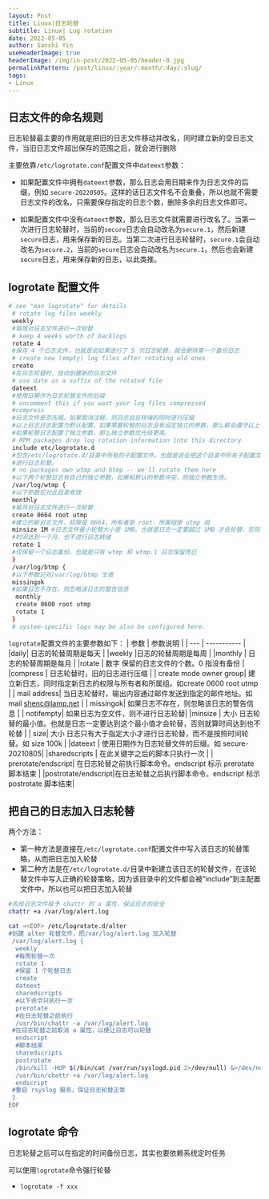 ```yaml
---
layout: Post
title: Linux|日志轮替 
subtitle: Linux| Log rotation
date: 2022-05-05
author: Sanshi Yin
useHeaderImage: true
headerImage: /img/in-post/2022-05-05/header-0.jpg
permalinkPattern: /post/linux/:year/:month/:day/:slug/
tags:
- Linux
---
```


## 日志文件的命名规则

日志轮替最主要的作用就是把旧的日志文件移动并改名，同时建立新的空日志文件，当旧日志文件超出保存的范围之后，就会进行删除

主要依靠`/etc/logrotate.conf`配置文件中`dateext`参数：

- 如果配置文件中拥有`dateext`参数，那么日志会用日期来作为日志文件的后缀，例如 `secure-20220505`。这样的话日志文件名不会重叠，所以也就不需要日志文件的改名，只需要保存指定的日志个数，删除多余的日志文件即可。

- 如果配置文件中没有`dateext`参数，那么日志文件就需要进行改名了。当第一次进行日志轮替时，当前的`secure`日志会自动改名为`secure.1`，然后新建`secure`日志，用来保存新的日志。当第二次进行日志轮替时，`secure.1`会自动改名为`secure.2`，当前的`secure`日志会自动改名为`secure.1`，然后也会新建`secure`日志，用来保存新的日志，以此类推。

## logrotate 配置文件
```bash
# see "man logrotate" for details
 # rotate log files weekly
 weekly
 #每周对日志文件进行一次轮替
 # keep 4 weeks worth of backlogs
 rotate 4
 #保存 4 个日志文件，也就是说如果进行了 5 次日志轮替，就会删除第一个备份日志
 # create new (empty) log files after rotating old ones
 create
 #在日志轮替时，自动创建新的日志文件
 # use date as a suffix of the rotated file
 dateext
 #使用日期作为日志轮替文件的后缀
 # uncomment this if you want your log files compressed
 #compress
 #日志文件是否压缩。如果取消注释，则日志会在转储的同时进行压缩
 #以上日志日志配置为默认配置，如果需要轮替的日志没有设定独立的参数，那么都会遵守以上参数。
 #如果轮替日志配置了独立参数，那么独立参数优先级更高。
 # RPM packages drop log rotation information into this directory
 include etc/logrotate.d
 #包含/etc/logrotate.d/目录中所有的子配置文件。也就是说会把这个目录中所有子配置文件读取进来，
 #进行日志轮替。
 # no packages own wtmp and btmp -- we'll rotate them here
 #以下两个轮替日志有自己的独立参数，如果和默认的参数冲突，则独立参数生效。
 /var/log/wtmp {
 #以下参数仅对此目录有效
 monthly
 #每月对日志文件进行一次轮替
 create 0664 root utmp
 #建立的新日志文件，权限是 0664，所有者是 root，所属组是 utmp 组
 minsize 1M #日志文件最小轮替大小是 1MB。也就是日志一定要超过 1MB 才会轮替，否则就算
 #时间达到一个月，也不进行日志转储
 rotate 1
 #仅保留一个日志备份。也就是只有 wtmp 和 wtmp.1 日志保留而已
 }
 /var/log/btmp {
 #以下参数只对/var/log/btmp 生效
 missingok
 #如果日志不存在，则忽略该日志的警告信息
  monthly
  create 0600 root utmp
  rotate 1
 }
 # system-specific logs may be also be configured here.
```
`logrotate`配置文件的主要参数如下：
| 参数 | 参数说明 |
| --- | ----------- |
|daily|  日志的轮替周期是每天 |
|weekly	|日志的轮替周期是每周   |
|monthly	| 日志的轮替周期是每月  |
|rotate	|  数字	保留的日志文件的个数。0 指没有备份 |
|compress	| 日志轮替时，旧的日志进行压缩  |
|	create mode owner group|  建立新日志，同时指定新日志的权限与所有者和所属组。如create 0600 root utmp |
|	mail address| 当日志轮替时，输出内容通过邮件发送到指定的邮件地址。如mail shenc@lamp.net  |
|	missingok| 如果日志不存在，则忽略该日志的警告信息  |
|	notifempty|   如果日志为空文件，则不进行日志轮替|
|minsize	|  大小	日志轮替的最小值。也就是日志一定要达到这个最小值才会轮替，否则就算时间达到也不轮替  |
|	size|  大小	日志只有大于指定大小才进行日志轮替，而不是按照时间轮替。如 size 100k |
|dateext	|   使用日期作为日志轮替文件的后缀。如 secure-20210805|
|sharedscripts	| 在此关键字之后的脚本只执行一次  |
|	prerotate/endscript| 在日志轮替之前执行脚本命令。endscript 标示 prerotate 脚本结束  |
|postrotate/endscript|在日志轮替之后执行脚本命令。endscript 标示 postrotate 脚本结束|
## 把自己的日志加入日志轮替

两个方法：

- 第一种方法是直接在`/etc/logrotate.conf`配置文件中写入该日志的轮替策略，从而把日志加入轮替
- 第二种方法是在`/etc/logrotate.d/`目录中新建立该日志的轮替文件，在该轮替文件中写入正确的轮替策略，因为该目录中的文件都会被“include”到主配置文件中，所以也可以把日志加入轮替

```bash
#先给日志文件赋予 chattr 的 a 属性，保证日志的安全
chattr +a /var/log/alert.log

cat <<EOF> /etc/logrotate.d/alter
#创建 alter 轮替文件，把/var/log/alert.log 加入轮替
 /var/log/alert.log {
  weekly
  #每周轮替一次
  rotate 1
  #保留 1 个轮替日志
  create
  dateext
  sharedscripts
  #以下命令只执行一次
  prerotate
  #在日志轮替之前执行
  /usr/bin/chattr -a /var/log/alert.log
 #在日志轮替之前取消 a 属性，以便让日志可以轮替
  endscript
  #脚本结束
  sharedscripts
  postrotate
  /bin/kill -HUP $(/bin/cat /var/run/syslogd.pid 2>/dev/null) &>/dev/null
  /usr/bin/chattr +a /var/log/alert.log
  endscript
 #重启 rsyslog 服务，保证日志轮替正常
 }
EOF
```

## logrotate 命令

日志轮替之后可以在指定的时间备份日志，其实也要依赖系统定时任务

可以使用`logrotate`命令强行轮替

- `logrotate -f xxx`

